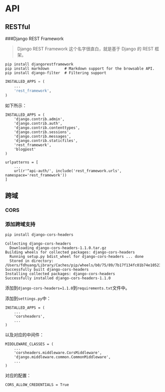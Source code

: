 API
===

RESTful
---

###Django REST Framework

> Django REST Framework 这个名字很直白，就是基于 Django 的 REST 框架。

```
pip install djangorestframework
pip install markdown       # Markdown support for the browsable API.
pip install django-filter  # Filtering support
```

```python
INSTALLED_APPS = (
    ...
    'rest_framework',
)
```

如下所示：

```
INSTALLED_APPS = (
    'django.contrib.admin',
    'django.contrib.auth',
    'django.contrib.contenttypes',
    'django.contrib.sessions',
    'django.contrib.messages',
    'django.contrib.staticfiles',
    'rest_framework',
    'blogpost'
)
```

```
urlpatterns = [
    ...
    url(r'^api-auth/', include('rest_framework.urls', namespace='rest_framework'))
]
```



跨域
---

### CORS

### 添加跨域支持

```bash
pip install django-cors-headers
```

```
Collecting django-cors-headers
  Downloading django-cors-headers-1.1.0.tar.gz
Building wheels for collected packages: django-cors-headers
  Running setup.py bdist_wheel for django-cors-headers ... done
  Stored in directory: /Users/fdhuang/Library/Caches/pip/wheels/b0/75/89/7b17f134fc01b74e10523f3128e45b917da0c5f8638213e073
Successfully built django-cors-headers
Installing collected packages: django-cors-headers
Successfully installed django-cors-headers-1.1.0
```

添加到``django-cors-headers=1.1.0``到``requirements.txt``文件中。

添加到``settings.py``中：

```
INSTALLED_APPS = (
    ...
    'corsheaders',
    ...
)
```

以及对应的中间件：

```
MIDDLEWARE_CLASSES = (
    ...
    'corsheaders.middleware.CorsMiddleware',
    'django.middleware.common.CommonMiddleware',
    ...
)
```

对应的配置：

```
CORS_ALLOW_CREDENTIALS = True
```

